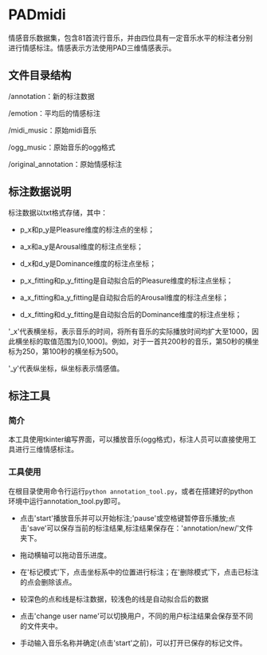 # PADmidi

情感音乐数据集，包含81首流行音乐，并由四位具有一定音乐水平的标注者分别进行情感标注。情感表示方法使用PAD三维情感表示。

## 文件目录结构
/annotation：新的标注数据

/emotion：平均后的情感标注

/midi_music：原始midi音乐

/ogg_music：原始音乐的ogg格式

/original_annotation：原始情感标注




## 标注数据说明
标注数据以txt格式存储，其中：

- p_x和p_y是Pleasure维度的标注点的坐标；

- a_x和a_y是Arousal维度的标注点坐标；

- d_x和d_y是Dominance维度的标注点坐标；

- p_x_fitting和p_y_fitting是自动拟合后的Pleasure维度的标注点坐标；

- a_x_fitting和a_y_fitting是自动拟合后的Arousal维度的标注点坐标；

- d_x_fitting和d_y_fitting是自动拟合后的Dominance维度的标注点坐标；

'_x'代表横坐标，表示音乐的时间，将所有音乐的实际播放时间均扩大至1000，因此横坐标的取值范围为[0,1000]。例如，对于一首共200秒的音乐，第50秒的横坐标为250，第100秒的横坐标为500。

'_y'代表纵坐标，纵坐标表示情感值。

## 标注工具
### 简介
本工具使用tkinter编写界面，可以播放音乐(ogg格式)，标注人员可以直接使用工具进行三维情感标注。

### 工具使用
在根目录使用命令行运行```python annotation_tool.py```，或者在搭建好的python环境中运行annotation_tool.py即可。

- 点击'start'播放音乐并可以开始标注;'pause'或空格键暂停音乐播放;点击'save'可以保存当前的标注结果,标注结果保存在：'annotation/new/'文件夹下。

- 拖动横轴可以拖动音乐进度。

- 在'标记模式'下，点击坐标系中的位置进行标注；在'删除模式'下，点击已标注的点会删除该点。

- 较深色的点和线是标注数据，较浅色的线是自动拟合后的数据

- 点击'change user name'可以切换用户，不同的用户标注结果会保存至不同的文件夹中。

- 手动输入音乐名称并确定(点击'start'之前)，可以打开已保存的标记文件。










